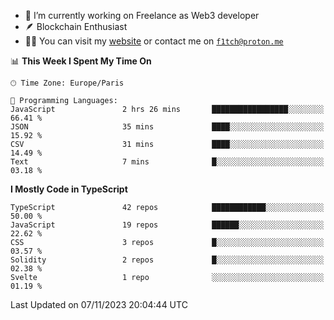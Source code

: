 - 🔭 I’m currently working on Freelance as Web3 developer
- 🪶 Blockchain Enthusiast
- 👨‍💻 You can visit my [website](https://f1tch.xyz) or contact me on [`f1tch@proton.me`](mailto:f1tch@proton.me)

<!--START_SECTION:waka-->
📊 **This Week I Spent My Time On** 

```text
🕑︎ Time Zone: Europe/Paris

💬 Programming Languages: 
JavaScript               2 hrs 26 mins       █████████████████░░░░░░░░   66.41 % 
JSON                     35 mins             ████░░░░░░░░░░░░░░░░░░░░░   15.92 % 
CSV                      31 mins             ████░░░░░░░░░░░░░░░░░░░░░   14.49 % 
Text                     7 mins              █░░░░░░░░░░░░░░░░░░░░░░░░   03.18 % 
```

**I Mostly Code in TypeScript** 

```text
TypeScript               42 repos            ████████████░░░░░░░░░░░░░   50.00 % 
JavaScript               19 repos            ██████░░░░░░░░░░░░░░░░░░░   22.62 % 
CSS                      3 repos             █░░░░░░░░░░░░░░░░░░░░░░░░   03.57 % 
Solidity                 2 repos             █░░░░░░░░░░░░░░░░░░░░░░░░   02.38 % 
Svelte                   1 repo              ░░░░░░░░░░░░░░░░░░░░░░░░░   01.19 % 
```




 Last Updated on 07/11/2023 20:04:44 UTC
<!--END_SECTION:waka-->
